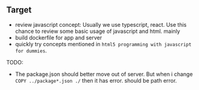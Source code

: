 ## Target

- review javascript concept: Usually we use typescript, react.  Use this chance to review some basic usage of javascript and html. mainly 
- build dockerfile for app and server
- quickly try concepts mentioned in `html5 programming with javascript for dummies`.

TODO: 
- The package.json should better move out of server. But when i change `COPY ../package*.json ./` then it has error. should be path error.

